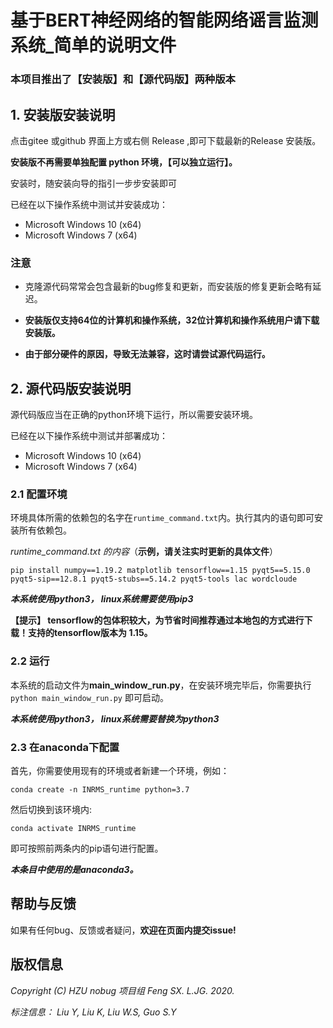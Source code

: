 # 基于BERT神经网络的智能网络谣言监测系统_简单的说明文件

### 本项目推出了【安装版】和【源代码版】两种版本
## 1. 安装版安装说明
点击gitee 或github 界面上方或右侧 Release ,即可下载最新的Release 安装版。

**安装版不再需要单独配置 python 环境，【可以独立运行】。**

安装时，随安装向导的指引一步步安装即可

已经在以下操作系统中测试并安装成功：

* Microsoft Windows 10 (x64)
* Microsoft Windows 7 (x64)
### 注意
* 克隆源代码常常会包含最新的bug修复和更新，而安装版的修复更新会略有延迟。

* **安装版仅支持64位的计算机和操作系统，32位计算机和操作系统用户请下载安装版。**

* **由于部分硬件的原因，导致无法兼容，这时请尝试源代码运行。**



## 2. 源代码版安装说明
源代码版应当在正确的python环境下运行，所以需要安装环境。

已经在以下操作系统中测试并部署成功：

* Microsoft Windows 10 (x64)
* Microsoft Windows 7 (x64)

### 2.1 配置环境
环境具体所需的依赖包的名字在`runtime_command.txt`内。执行其内的语句即可安装所有依赖包。

_runtime_command.txt 的内容_（**示例，请关注实时更新的具体文件**）

`pip install numpy==1.19.2 matplotlib tensorflow==1.15 pyqt5==5.15.0 pyqt5-sip==12.8.1 pyqt5-stubs==5.14.2 pyqt5-tools lac wordcloude`

_**本系统使用python3， linux系统需要使用pip3**_


**【提示】 tensorflow的包体积较大，为节省时间推荐通过本地包的方式进行下载！支持的tensorflow版本为 1.15。**

### 2.2 运行
本系统的启动文件为**main_window_run.py**，在安装环境完毕后，你需要执行
`python main_window_run.py`
即可启动。

_**本系统使用python3， linux系统需要替换为python3**_

### 2.3 在anaconda下配置
首先，你需要使用现有的环境或者新建一个环境，例如：

`conda create -n INRMS_runtime python=3.7`

然后切换到该环境内:

`conda activate INRMS_runtime`

即可按照前两条内的pip语句进行配置。

**_本条目中使用的是anaconda3。_**
## 帮助与反馈
如果有任何bug、反馈或者疑问，**欢迎在页面内提交issue!**

## 版权信息
_Copyright (C) HZU nobug 项目组 Feng SX. L.JG. 2020._

_标注信息： Liu Y, Liu K, Liu W.S, Guo S.Y_